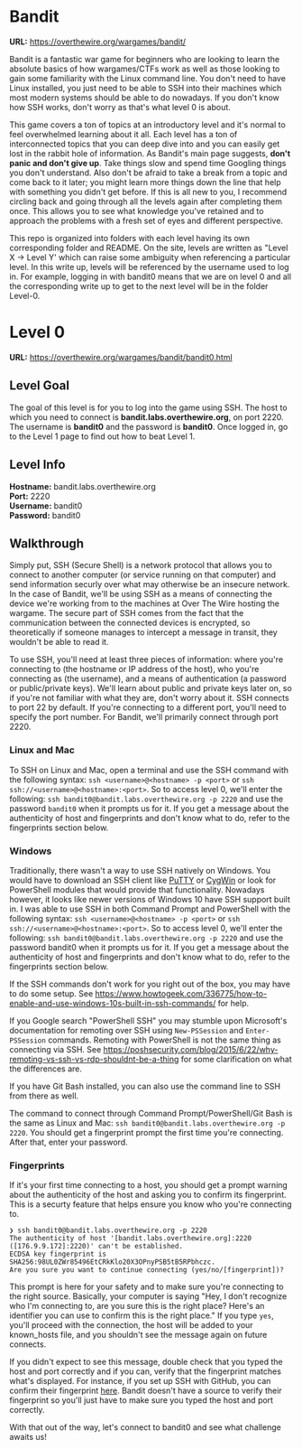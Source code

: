 # Bandit
**URL:** https://overthewire.org/wargames/bandit/

Bandit is a fantastic war game for beginners who are looking to learn the absolute basics of how wargames/CTFs work as well as those looking to gain some familiarity with the Linux command line. You don't need to have Linux installed, you just need to be able to SSH into their machines which most modern systems should be able to do nowadays. If you don't know how SSH works, don't worry as that's what level 0 is about.

This game covers a ton of topics at an introductory level and it's normal to feel overwhelmed learning about it all. Each level has a ton of interconnected topics that you can deep dive into and you can easily get lost in the rabbit hole of information. As Bandit's main page suggests, **don't panic and don't give up**. Take things slow and spend time Googling things you don't understand. Also don't be afraid to take a break from a topic and come back to it later; you might learn more things down the line that help with something you didn't get before. If this is all new to you, I recommend circling back and going through all the levels again after completing them once. This allows you to see what knowledge you've retained and to approach the problems with a fresh set of eyes and different perspective.

This repo is organized into folders with each level having its own corresponding folder and README. On the site, levels are written as "Level X -> Level Y' which can raise some ambiguity when referencing a particular level. In this write up, levels will be referenced by the username used to log in. For example, logging in with bandit0 means that we are on level 0 and all the corresponding write up to get to the next level will be in the folder Level-0.

# Level 0
**URL:** https://overthewire.org/wargames/bandit/bandit0.html

## Level Goal
The goal of this level is for you to log into the game using SSH. The host to which you need to connect is **bandit.labs.overthewire.org**, on port 2220. The username is **bandit0** and the password is **bandit0**. Once logged in, go to the Level 1 page to find out how to beat Level 1.

## Level Info
**Hostname:** bandit.labs.overthewire.org\
**Port:** 2220\
**Username:** bandit0\
**Password:** bandit0

## Walkthrough
Simply put, SSH (Secure Shell) is a network protocol that allows you to connect to another computer (or service running on that computer) and send information securly over what may otherwise be an insecure network. In the case of Bandit, we'll be using SSH as a means of connecting the device we're working from to the machines at Over The Wire hosting the wargame. The secure part of SSH comes from the fact that the communication between the connected devices is encrypted, so theoretically if someone manages to intercept a message in transit, they wouldn't be able to read it.

To use SSH, you'll need at least three pieces of information: where you're connecting to (the hostname or IP address of the host), who you're connecting as (the username), and a means of authentication (a password or public/private keys). We'll learn about public and private keys later on, so if you're not familiar with what they are, don't worry about it. SSH connects to port 22 by default. If you're connecting to a different port, you'll need to specify the port number. For Bandit, we'll primarily connect through port 2220.

### Linux and Mac
To SSH on Linux and Mac, open a terminal and use the SSH command with the following syntax: `ssh <username>@<hostname> -p <port>` or `ssh ssh://<username>@<hostname>:<port>`. So to access level 0, we'll enter the following: `ssh bandit0@bandit.labs.overthewire.org -p 2220` and use the password `bandit0` when it prompts us for it. If you get a message about the authenticity of host and fingerprints and don't know what to do, refer to the fingerprints section below.

### Windows
Traditionally, there wasn't a way to use SSH natively on Windows. You would have to download an SSH client like [PuTTY](https://www.putty.org/) or [CygWin](https://www.cygwin.com/) or look for PowerShell modules that would provide that functionality. Nowadays however, it looks like newer versions of Windows 10 have SSH support built in. I was able to use SSH in both Command Prompt and PowerShell with the following syntax: `ssh <username>@<hostname> -p <port>` or `ssh ssh://<username>@<hostname>:<port>`. So to access level 0, we'll enter the following: `ssh bandit0@bandit.labs.overthewire.org -p 2220` and use the password bandit0 when it prompts us for it. If you get a message about the authenticity of host and fingerprints and don't know what to do, refer to the fingerprints section below.

If the SSH commands don't work for you right out of the box, you may have to do some setup. See https://www.howtogeek.com/336775/how-to-enable-and-use-windows-10s-built-in-ssh-commands/ for help.

If you Google search "PowerShell SSH" you may stumble upon Microsoft's documentation for remoting over SSH using `New-PSSession` and `Enter-PSSession` commands. Remoting with PowerShell is not the same thing as connecting via SSH. See https://poshsecurity.com/blog/2015/6/22/why-remoting-vs-ssh-vs-rdp-shouldnt-be-a-thing for some clarification on what the differences are.

If you have Git Bash installed, you can also use the command line to SSH from there as well.

The command to connect through Command Prompt/PowerShell/Git Bash is the same as Linux and Mac: `ssh bandit0@bandit.labs.overthewire.org -p 2220`. You should get a fingerprint prompt the first time you're connecting. After that, enter your password.

### Fingerprints
If it's your first time connecting to a host, you should get a prompt warning about the authenticity of the host and asking you to confirm its fingerprint. This is a securty feature that helps ensure you know who you're connecting to.

```
❯ ssh bandit0@bandit.labs.overthewire.org -p 2220
The authenticity of host '[bandit.labs.overthewire.org]:2220 ([176.9.9.172]:2220)' can't be established.
ECDSA key fingerprint is SHA256:98UL0ZWr85496EtCRkKlo20X3OPnyPSB5tB5RPbhczc.
Are you sure you want to continue connecting (yes/no/[fingerprint])?
```

This prompt is here for your safety and to make sure you're connecting to the right source. Basically, your computer is saying "Hey, I don't recognize who I'm connecting to, are you sure this is the right place? Here's an identifier you can use to confirm this is the right place." If you type `yes`, you'll proceed with the connection, the host will be added to your known_hosts file, and you shouldn't see the message again on future connects.

If you didn't expect to see this message, double check that you typed the host and port correctly and if you can, verify that the fingerprint matches what's displayed. For instance, if you set up SSH with GitHub, you can confirm their fingerprint [here](https://docs.github.com/en/github/authenticating-to-github/githubs-ssh-key-fingerprints). Bandit doesn't have a source to verify their fingerprint so you'll just have to make sure you typed the host and port correctly.

With that out of the way, let's connect to bandit0 and see what challenge awaits us!
